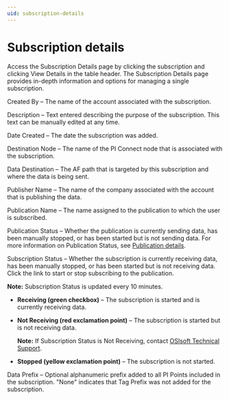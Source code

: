 ```yaml
---
uid: subscription-details
---
```


# Subscription details
 
Access the Subscription Details page by clicking the subscription and clicking View Details in the table header. The Subscription Details page provides in-depth information and options for managing a single subscription.
 
Created By – The name of the account associated with the subscription.
 
Description – Text entered describing the purpose of the subscription. This text can be manually edited at any time.
 
Date Created – The date the subscription was added.
 
Destination Node – The name of the PI Connect node that is associated with the subscription.
 
Data Destination – The AF path that is targeted by this subscription and where the data is being sent.
 
Publisher Name – The name of the company associated with the account that is publishing the data.
 
Publication Name – The name assigned to the publication to which the user is subscribed.
 
Publication Status – Whether the publication is currently sending data, has been manually stopped, or has been started but is not sending data. For more information on Publication Status, see [Publication details](xref:publication-details).
 
Subscription Status – Whether the subscription is currently receiving data, has been manually stopped, or has been started but is not receiving data. Click the link to start or stop subscribing to the publication.

**Note:** Subscription Status is updated every 10 minutes.

- **Receiving (green checkbox)** – The subscription is started and is currently receiving data.

- **Not Receiving (red exclamation point)** – The subscription is started but is not receiving data.

  **Note:** If Subscription Status is Not Receiving, contact [OSIsoft Technical Support](https://my.osisoft.com/).

- **Stopped (yellow exclamation point)** – The subscription is not started.

Data Prefix – Optional alphanumeric prefix added to all PI Points included in the subscription. "None" indicates that Tag Prefix was not added for the subscription.
